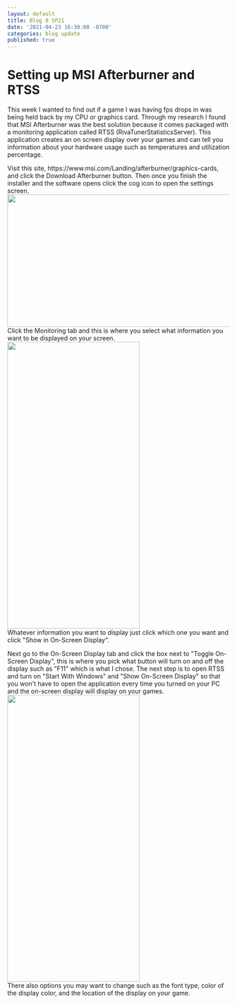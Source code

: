 ```yaml
---
layout: default
title: Blog 8 SP21
date: '2021-04-23 16:30:00 -0700'
categories: blog update
published: true
---
```

<h1>Setting up MSI Afterburner and RTSS</h1>
<p>This week I wanted to find out if a game I was having fps drops in was being held back by my CPU or graphics card. Through my research I found that MSI Afterburner was the best solution because it comes packaged with a monitoring application called RTSS (RivaTunerStatisticsServer). This application creates an on screen display over your games and can tell you information about your hardware usage such as temperatures and utilization percentage.</p>

<p>Visit this site, https://www.msi.com/Landing/afterburner/graphics-cards, and click the Download Afterburner button. Then once you finish the installer and the software opens click the cog icon to open the settings screen. <img src="https://i.imgur.com/gCFVt5c.png" width="650" height="300"> <br> Click the Monitoring tab and this is where you select what information you want to be displayed on your screen. <img src="https://i.imgur.com/HkUoKE4.png" width="300" height="650"> <br> Whatever information you want to display just click which one you want and click "Show in On-Screen Display".</p>

<p>Next go to the On-Screen Display tab and click the box next to "Toggle On-Screen Display", this is where you pick what button will turn on and off the display such as "F11" which is what I chose. The next step is to open RTSS and turn on "Start With Windows" and "Show On-Screen Display" so that you won't have to open the application every time you turned on your PC and the on-screen display will display on your games. <img src="https://i.imgur.com/Yk1vJBy.png" width="300" height="650"> <br> There also options you may want to change such as the font type, color of the display color, and the location of the display on your game.</p>